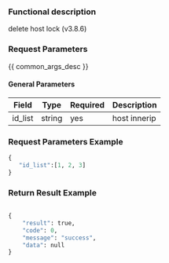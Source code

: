 ### Functional description

delete host lock (v3.8.6)

### Request Parameters

{{ common_args_desc }}

#### General Parameters

| Field                |  Type       | Required	   | Description                            |
|---------------------|-------------|--------|----------------------------------|
|id_list| string| yes| host innerip|

### Request Parameters Example

```python
{
   "id_list":[1, 2, 3]
}
```

### Return Result Example

```python

{
    "result": true,
    "code": 0,
    "message": "success",
    "data": null
}
```
